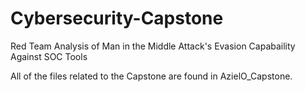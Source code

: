 # Cybersecurity-Capstone
Red Team Analysis of Man in the Middle Attack's Evasion Capabaility Against SOC Tools

All of the files related to the Capstone are found in AzielO_Capstone.
